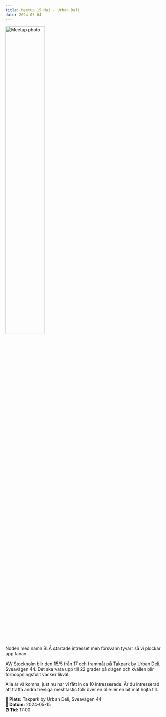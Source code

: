 ```yaml
---
title: Meetup 15 Maj - Urban Deli
date: 2024-05-04
---
```

<img src="https://scontent.fbma6-1.fna.fbcdn.net/v/t39.30808-6/517513963_10165535191003368_2344483791759405240_n.jpg?_nc_cat=108&ccb=1-7&_nc_sid=aa7b47&_nc_ohc=1IQDCYFVitsQ7kNvwFCBidv&_nc_oc=Adm11Q6GHS1gZnsrLV7dVr7LAiRaAch5ST5ibHdJp9rSAqM2tvFt_jjmVHregLuIwT4&_nc_zt=23&_nc_ht=scontent.fbma6-1.fna&_nc_gid=6MV6i5qkzcGiTihEtIBCxA&oh=00_AfVKeRaH00x7qjwO2l0Wo68kgBgRJG252rXJU3vz9VBOhw&oe=68B0F073" alt="Meetup photo" style="width: 50%; height: auto;">


Noden med namn BLÅ startade intresset men försvann tyvärr så vi plockar upp fanan. 

AW Stockholm blir den 15/5 från 17 och frammåt på Takpark by Urban Deli, Sveavägen 44. 
Det ska vara upp till 22 grader på dagen och kvällen blir förhoppningsfullt vacker likväl.

Alla är välkomna, just nu har vi fått in ca 10 intresserade.
Är du intresserad att träffa andra trevliga meshtastic folk över en öl eller en bit mat hojta till. 


__📍 Plats:__  Takpark by Urban Deli, Sveavägen 44  
__📅 Datum:__ 2024-05-15  
__⏰ Tid:__ 17:00 

